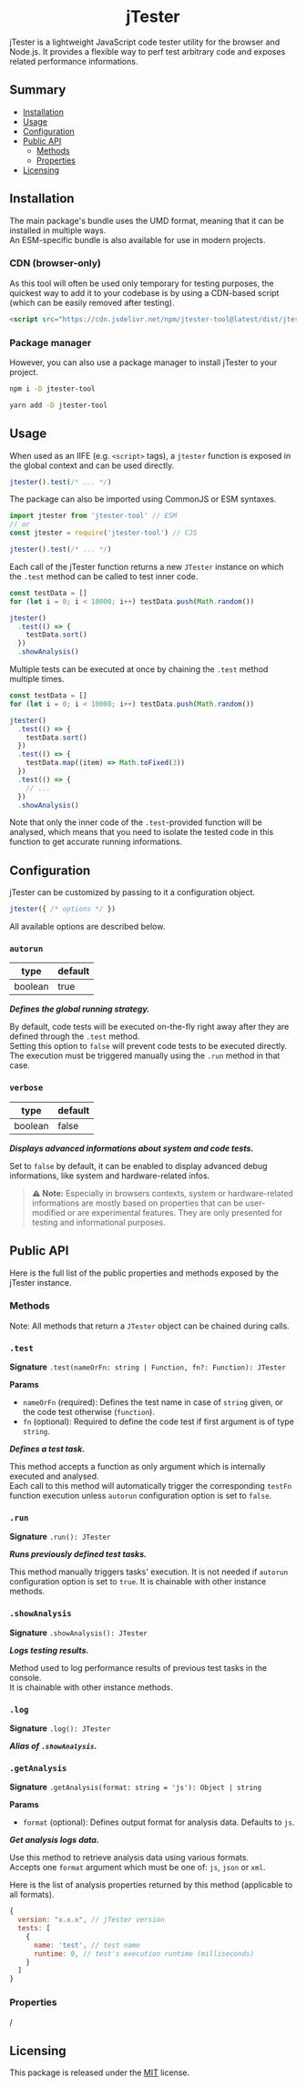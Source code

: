 # <div align="center">jTester</div>

jTester is a lightweight JavaScript code tester utility for the browser and Node.js. It provides a flexible way to perf test arbitrary code and exposes related performance informations.

## Summary

- [Installation](#installation)
- [Usage](#usage)
- [Configuration](#configuration)
- [Public API](#public-api)
  - [Methods](#methods)
  - [Properties](#properties)
- [Licensing](#licensing)

## Installation

The main package's bundle uses the UMD format, meaning that it can be installed in multiple ways.  
An ESM-specific bundle is also available for use in modern projects.

### CDN (browser-only)

As this tool will often be used only temporary for testing purposes, the quickest way to add it to your codebase is by using a CDN-based script (which can be easily removed after testing).

```html
<script src="https://cdn.jsdelivr.net/npm/jtester-tool@latest/dist/jtester.min.js"></script>
```

### Package manager

However, you can also use a package manager to install jTester to your project.

```sh
npm i -D jtester-tool
```

```sh
yarn add -D jtester-tool
```

## Usage

When used as an IIFE (e.g. `<script>` tags), a `jtester` function is exposed in the global context and can be used directly.

```js
jtester().test(/* ... */)
```

The package can also be imported using CommonJS or ESM syntaxes.

```js
import jtester from 'jtester-tool' // ESM
// or
const jtester = require('jtester-tool') // CJS

jtester().test(/* ... */)
```

Each call of the jTester function returns a new `JTester` instance on which the `.test` method can be called to test inner code.

```js
const testData = []
for (let i = 0; i < 10000; i++) testData.push(Math.random())

jtester()
  .test(() => {
    testData.sort()
  })
  .showAnalysis()
```

Multiple tests can be executed at once by chaining the `.test` method multiple times.

```js
const testData = []
for (let i = 0; i < 10000; i++) testData.push(Math.random())

jtester()
  .test(() => {
    testData.sort()
  })
  .test(() => {
    testData.map((item) => Math.toFixed(3))
  })
  .test(() => {
    // ...
  })
  .showAnalysis()
```

Note that only the inner code of the `.test`-provided function will be analysed, which means that you need to isolate the tested code in this function to get accurate running informations.

## Configuration

jTester can be customized by passing to it a configuration object.

<!-- prettier-ignore -->
```js
jtester({ /* options */ })
```

All available options are described below.

### `autorun`

| type    | default |
| ------- | ------- |
| boolean | true    |

**_Defines the global running strategy._**

By default, code tests will be executed on-the-fly right away after they are defined through the `.test` method.  
Setting this option to `false` will prevent code tests to be executed directly. The execution must be triggered manually using the `.run` method in that case.

### `verbose`

| type    | default |
| ------- | ------- |
| boolean | false   |

**_Displays advanced informations about system and code tests._**

Set to `false` by default, it can be enabled to display advanced debug informations, like system and hardware-related infos.

> **:warning: Note:** Especially in browsers contexts, system or hardware-related informations are mostly based on properties that can be user-modified or are experimental features. They are only presented for testing and informational purposes.

## Public API

Here is the full list of the public properties and methods exposed by the jTester instance.

### Methods

Note: All methods that return a `JTester` object can be chained during calls.

### `.test`

**Signature** `.test(nameOrFn: string | Function, fn?: Function): JTester`

**Params**

- `nameOrFn` (required): Defines the test name in case of `string` given, or the code test otherwise (`function`).
- `fn` (optional): Required to define the code test if first argument is of type `string`.

**_Defines a test task._**

This method accepts a function as only argument which is internally executed and analysed.  
Each call to this method will automatically trigger the corresponding `testFn` function execution unless `autorun` configuration option is set to `false`.

### `.run`

**Signature** `.run(): JTester`

**_Runs previously defined test tasks._**

This method manually triggers tasks' execution. It is not needed if `autorun` configuration option is set to `true`.
It is chainable with other instance methods.

### `.showAnalysis`

**Signature** `.showAnalysis(): JTester`

**_Logs testing results._**

Method used to log performance results of previous test tasks in the console.  
It is chainable with other instance methods.

### `.log`

**Signature** `.log(): JTester`

**_Alias of `.showAnalysis`._**

### `.getAnalysis`

**Signature** `.getAnalysis(format: string = 'js'): Object | string`

**Params**

- `format` (optional): Defines output format for analysis data. Defaults to `js`.

**_Get analysis logs data._**

Use this method to retrieve analysis data using various formats.  
Accepts one `format` argument which must be one of: `js`, `json` or `xml`.

Here is the list of analysis properties returned by this method (applicable to all formats).

```js
{
  version: "x.x.x", // jTester version
  tests: [
    {
      name: 'test', // test name
      runtime: 0, // test's execution runtime (milliseconds)
    }
  ]
}
```

### Properties

/

## Licensing

This package is released under the [MIT](https://opensource.org/license/mit/) license.

